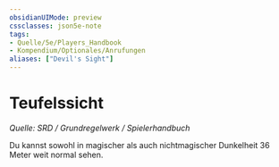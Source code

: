 ```yaml
---
obsidianUIMode: preview
cssclasses: json5e-note
tags:
- Quelle/5e/Players_Handbook
- Kompendium/Optionales/Anrufungen
aliases: ["Devil's Sight"]
---
```

# Teufelssicht
*Quelle: SRD / Grundregelwerk / Spielerhandbuch*  

Du kannst sowohl in magischer als auch nichtmagischer Dunkelheit 36 Meter weit normal sehen.